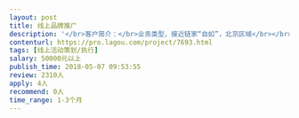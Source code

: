 ```yaml
---                
layout: post       
title: 线上品牌推广           
description: '</br>客户简介：</br>业务类型，接近链家“自如”，北京区域</br></br>项目简述：</br>1、以2018年世界杯为切入点，对公司品牌对外推广（重品牌，不重业务线）；</br>2、完成公司微信服务号新增3.3万关注用户任务；</br>3、线上新媒体传播形式，各类形式皆可，如系列段视频、H5、小程序等（不排除百人规模左右线下活动）；</br></br>时间周期：</br>1、2018年5月9日前，完成初步方案；</br>2、2018年5月10日，提案；</br>3、如中标</br>      开始执行，至2018年世界杯结束。</br></br>要求人员：</br>1、新媒体策划</br>2、文字撰稿</br>'     
contenturl: https://pro.lagou.com/project/7693.html      
tags: [线上活动策划/执行]            
salary: 50000元以上          
publish_time: 2018-05-07 09:53:55         
review: 2310人                   
apply: 4人                   
recommend: 0人                   
time_range: 1-3个月              
---                 
```

